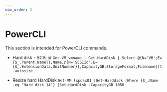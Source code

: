 ```yaml
---
nav_order: 2
---
```


PowerCLI
=======

This section is intended for PowerCLI commands.

- Hard disk - SCSi id
`Get-VM vmname | Get-HardDisk | Select @{N='VM';E={$_.Parent.Name}},Name,@{N='SCSIid';E={$_.ExtensionData.UnitNumber}},CapacityGB,StorageFormat,Filename|ft -autosize`

- Resize hard HardDisk
`Get-VM lxpdsx01 |Get-Harddisk |Where {$_.Name -eq "Hard disk 14"} |Set-HardDisk -CapacityGB 1050`
